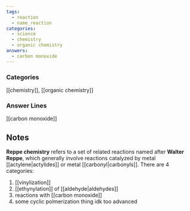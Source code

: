 ```yaml
---
tags:
  - reaction
  - name_reaction
categories:
  - science
  - chemistry
  - organic chemistry
answers:
  - carbon monoxide
---
```

### Categories
[[chemistry]], [[organic chemistry]]

### Answer Lines
[[carbon monoxide]]


## Notes
**Reppe chemistry** refers to a set of related reactions named after **Walter Reppe**, which generally involve reactions catalyzed by metal [[actylene|actylides]] or metal [[carbonyl|carbonyls]]. There are 4 categories:
1. [[vinylization]]
2. [[ethynylation]] of [[aldehyde|aldehydes]]
3. reactions with [[carbon monoxide]]
4. some cyclic polmerization thing idk too advanced